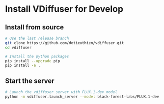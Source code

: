 # Install VDiffuser for Develop

## Install from source

```bash
# Use the last release branch
git clone https://github.com/dotieuthien/vdiffuser.git
cd vdiffuser

# Install the python packages
pip install --upgrade pip
pip install -e .
```

## Start the server

```bash
# Launch the vdiffuser server with FLUX.1-dev model
python -m vdiffuser.launch_server --model black-forest-labs/FLUX.1-dev --pipeline FluxPipeline
```
